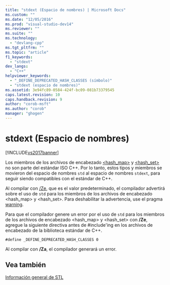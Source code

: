 ```yaml
---
title: "stdext (Espacio de nombres) | Microsoft Docs"
ms.custom: ""
ms.date: "12/05/2016"
ms.prod: "visual-studio-dev14"
ms.reviewer: ""
ms.suite: ""
ms.technology: 
  - "devlang-cpp"
ms.tgt_pltfrm: ""
ms.topic: "article"
f1_keywords: 
  - "stdext"
dev_langs: 
  - "C++"
helpviewer_keywords: 
  - "_DEFINE_DEPRECATED_HASH_CLASSES (símbolo)"
  - "stdext (espacio de nombres)"
ms.assetid: 3e94fc89-0584-424f-bc09-081b73379545
caps.latest.revision: 10
caps.handback.revision: 9
author: "corob-msft"
ms.author: "corob"
manager: "ghogen"
---
```

# stdext (Espacio de nombres)
[!INCLUDE[vs2017banner](../assembler/inline/includes/vs2017banner.md)]

Los miembros de los archivos de encabezado [\<hash\_map\>](../standard-library/hash-map.md) y [\<hash\_set\>](../standard-library/hash-set.md) no son parte del estándar ISO C\+\+. Por lo tanto, estos tipos y miembros se movieron del espacio de nombres `std` al espacio de nombres `stdext`, para seguir siendo compatibles con el estándar de C\+\+.  
  
 Al compilar con [\/Ze](../build/reference/za-ze-disable-language-extensions.md), que es el valor predeterminado, el compilador advertirá sobre el uso de `std` para los miembros de los archivos de encabezado \<hash\_map\> y \<hash\_set\>. Para deshabilitar la advertencia, use el pragma [warning](../preprocessor/warning.md).  
  
 Para que el compilador genere un error por el uso de `std` para los miembros de los archivos de encabezado \<hash\_map\> y \<hash\_set\> con **\/Ze**, agregue la siguiente directiva antes de \#include'ing en los archivos de encabezado de la biblioteca estándar de C\+\+.  
  
```  
#define _DEFINE_DEPRECATED_HASH_CLASSES 0  
```  
  
 Al compilar con **\/Za**, el compilador generará un error.  
  
## Vea también  
 [Información general de STL](../standard-library/cpp-standard-library-overview.md)